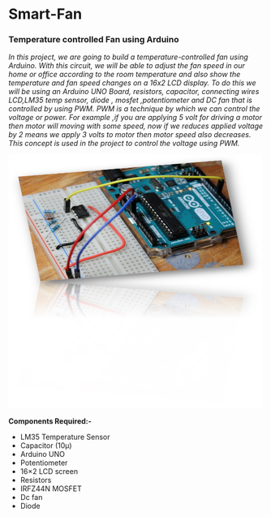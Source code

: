 # Smart-Fan

<h3>Temperature controlled Fan using Arduino</h3>

<p><i>In this project, we are going to build a temperature-controlled fan using Arduino. With this circuit, we will be able to adjust the fan speed in our home or office according to the room temperature and also show the temperature and fan speed changes on a 16x2 LCD display. To do this we will be using an Arduino UNO Board, resistors, capacitor, connecting wires LCD,LM35 temp sensor, diode , mosfet  ,potentiometer and DC fan that is controlled by using PWM. 
PWM is a technique by which we can control the voltage or power. For example ,if you are applying 5 volt for driving a motor then motor will moving with some speed, now if we reduces applied voltage by 2 means we apply 3 volts to motor then motor speed also decreases. This concept is used in the project to control the voltage using PWM.</i></p>

<div><img src="arduino_img.jpg" alt="img" height="500 px" width="500 px"></div>

<b>Components Required:-</b>
<ul>
  <li>LM35 Temperature Sensor</li>
<li>Capacitor (10μ)</li>
<li>Arduino UNO</li>
<li>Potentiometer</li>
<li>16×2 LCD screen</li>
<li>Resistors</li>
<li>IRFZ44N MOSFET</li>
<li>Dc fan</li>
<li>Diode</li>
</ul>

